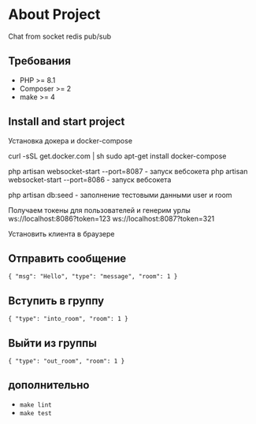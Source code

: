 # About Project

Chat from socket redis pub/sub

## Требования

* PHP >= 8.1
* Composer >= 2
* make >= 4


## Install and start project
Установка докера и docker-compose

curl -sSL get.docker.com | sh
sudo apt-get install docker-compose

php artisan websocket-start --port=8087 - запуск вебсокета
php artisan websocket-start --port=8086 - запуск вебсокета

php artisan db:seed - заполнение тестовыми данными user и room

Получаем токены для пользователей и генерим урлы
ws://localhost:8086?token=123
ws://localhost:8087?token=321

Установить клиента в браузере


## Отправить сообщение
`{
"msg": "Hello",
"type": "message",
"room": 1
}`

## Вступить в группу
`{
"type": "into_room",
"room": 1
}`

## Выйти из группы
`{
"type": "out_room",
"room": 1
}`


## дополнительно
* `make lint`
* `make test`


